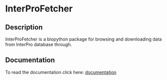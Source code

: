 # InterProFetcher
## Description
InterProFetcher is a biopython package for browsing and downloading data from InterPro database through.

## Documentation
To read the documentation click here: [documentation](https://github.com/rmalinowska/InterProFetcher/blob/master/Bio/docs/_build/html/index.html ) 


